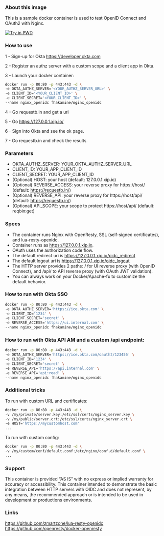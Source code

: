 
### About this image

This is a sample docker container is used to test OpenID Connect and OAuth2 with Nginx.

[![Try in PWD](https://cdn.rawgit.com/play-with-docker/stacks/cff22438/assets/images/button.png)](http://play-with-docker.com/?stack=fhakamine/nginx-oidc/latest)

### How to use

1 - Sign-up for Okta https://developer.okta.com

2 - Register an authz server with a custom scope and a client app in Okta.

3 - Launch your docker container:

```bash
docker run -p 80:80 -p 443:443 -d \
-e OKTA_AUTHZ_SERVER='<YOUR_AUTHZ_SERVER_URL>' \
-e CLIENT_ID='<YOUR_CLIENT_ID>' \
-e CLIENT_SECRET='<YOUR_CLIENT_ID>' \
--name nginx_openidc fhakamine/nginx_openidc
```

4 - Go requestb.in and get a uri

5 - Go https://127.0.0.1.xip.io/<uri>

6 - Sign into Okta and see the ok page.

7 - Go requestb.in and check the results.

### Parameters

- OKTA_AUTHZ_SERVER: YOUR_OKTA_AUTHZ_SERVER_URL
- CLIENT_ID: YOUR_APP_CLIENT_ID
- CLIENT_SECRET: YOUR_APP_CLIENT_ID
- (Optional) HOST: your host (default: 127.0.0.1.xip.io)
- (Optional) REVERSE_ACCESS: your reverse proxy for https://host/ (default: https://requestb.in/)
- (Optional) REVERSE_API: your reverse proxy for https://host/api/ (default: https://requestb.in/)
- (Optional) API_SCOPE: your scope to protect https://host/api/ (default: reqbin:get)

### Specs

- The container runs Nginx with OpenResty, SSL (self-signed certificates), and lua-resty-openidc.
- Container runs as https://127.0.0.1.xip.io.
- OAuth uses the authorization code flow.
- The default redirect uri is https://127.0.0.1.xip.io/oidc_redirect
- The default logout uri is https://127.0.0.1.xip.io/oidc_logout
- The HTTP server provides 2 paths: / for UI reverse proxy (with OpenID Connect), and /api/ to API reverse proxy (with OAuth JWT validation).
- You can always work on your Docker/Apache-fu to customize the default behavior.


### How to run with Okta SSO

```bash
docker run -p 80:80 -p 443:443 -d \
-e OKTA_AUTHZ_SERVER='https://ice.okta.com' \
-e CLIENT_ID='1234' \
-e CLIENT_SECRET='secret' \
-e REVERSE_ACCESS='https://ui.internal.com' \
--name nginx_openidc fhakamine/nginx_openidc
```

### How to run with Okta API AM and a custom /api endpoint:

```bash
docker run -p 80:80 -p 443:443 -d \
-e OKTA_AUTHZ_SERVER='https://ice.okta.com/oauth2/123456' \
-e CLIENT_ID='1234' \
-e CLIENT_SECRET='secret' \
-e REVERSE_API='https://api.internal.com' \
-e REVERSE_API='api:read' \
--name nginx_openidc fhakamine/nginx_openidc
```

### Additional tricks

To run with custom URL and certificates:

```bash
docker run -p 80:80 -p 443:443 -d \
-v /my/private/server.key:/etc/ssl/certs/nginx_server.key \
-v /my/public/server.crt:/etc/ssl/certs/nginx_server.crt \
-e HOST='https://mycustomhost.com'
...
```

To run with custom config:

```bash
docker run -p 80:80 -p 443:443 -d \
-v /my/custom/conf/default.conf:/etc/nginx/conf.d/default.conf \
...
```

### Support

This container is provided “AS IS” with no express or implied warranty for accuracy or accessibility. This container intended to demonstrate the basic integration between HTTP servers with OIDC and does not represent, by any means, the recommended approach or is intended to be used in development or productions environments.

### Links

https://github.com/zmartzone/lua-resty-openidc
https://github.com/openresty/docker-openresty
